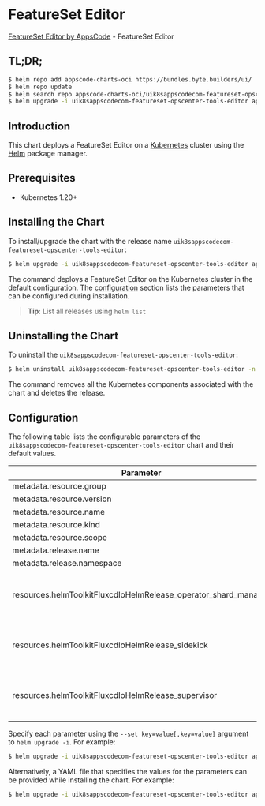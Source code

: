 # FeatureSet Editor

[FeatureSet Editor by AppsCode](https://appscode.com) - FeatureSet Editor

## TL;DR;

```bash
$ helm repo add appscode-charts-oci https://bundles.byte.builders/ui/
$ helm repo update
$ helm search repo appscode-charts-oci/uik8sappscodecom-featureset-opscenter-tools-editor --version=v0.13.0
$ helm upgrade -i uik8sappscodecom-featureset-opscenter-tools-editor appscode-charts-oci/uik8sappscodecom-featureset-opscenter-tools-editor -n default --create-namespace --version=v0.13.0
```

## Introduction

This chart deploys a FeatureSet Editor on a [Kubernetes](http://kubernetes.io) cluster using the [Helm](https://helm.sh) package manager.

## Prerequisites

- Kubernetes 1.20+

## Installing the Chart

To install/upgrade the chart with the release name `uik8sappscodecom-featureset-opscenter-tools-editor`:

```bash
$ helm upgrade -i uik8sappscodecom-featureset-opscenter-tools-editor appscode-charts-oci/uik8sappscodecom-featureset-opscenter-tools-editor -n default --create-namespace --version=v0.13.0
```

The command deploys a FeatureSet Editor on the Kubernetes cluster in the default configuration. The [configuration](#configuration) section lists the parameters that can be configured during installation.

> **Tip**: List all releases using `helm list`

## Uninstalling the Chart

To uninstall the `uik8sappscodecom-featureset-opscenter-tools-editor`:

```bash
$ helm uninstall uik8sappscodecom-featureset-opscenter-tools-editor -n default
```

The command removes all the Kubernetes components associated with the chart and deletes the release.

## Configuration

The following table lists the configurable parameters of the `uik8sappscodecom-featureset-opscenter-tools-editor` chart and their default values.

|                            Parameter                            | Description |                                                                                                                                                                                                                                                                                                                                        Default                                                                                                                                                                                                                                                                                                                                        |
|-----------------------------------------------------------------|-------------|---------------------------------------------------------------------------------------------------------------------------------------------------------------------------------------------------------------------------------------------------------------------------------------------------------------------------------------------------------------------------------------------------------------------------------------------------------------------------------------------------------------------------------------------------------------------------------------------------------------------------------------------------------------------------------------|
| metadata.resource.group                                         |             | <code>ui.k8s.appscode.com</code>                                                                                                                                                                                                                                                                                                                                                                                                                                                                                                                                                                                                                                                      |
| metadata.resource.version                                       |             | <code>v1alpha1</code>                                                                                                                                                                                                                                                                                                                                                                                                                                                                                                                                                                                                                                                                 |
| metadata.resource.name                                          |             | <code>featuresets</code>                                                                                                                                                                                                                                                                                                                                                                                                                                                                                                                                                                                                                                                              |
| metadata.resource.kind                                          |             | <code>FeatureSet</code>                                                                                                                                                                                                                                                                                                                                                                                                                                                                                                                                                                                                                                                               |
| metadata.resource.scope                                         |             | <code>Cluster</code>                                                                                                                                                                                                                                                                                                                                                                                                                                                                                                                                                                                                                                                                  |
| metadata.release.name                                           |             | <code>RELEASE-NAME</code>                                                                                                                                                                                                                                                                                                                                                                                                                                                                                                                                                                                                                                                             |
| metadata.release.namespace                                      |             | <code>default</code>                                                                                                                                                                                                                                                                                                                                                                                                                                                                                                                                                                                                                                                                  |
| resources.helmToolkitFluxcdIoHelmRelease_operator_shard_manager |             | <code>{"apiVersion":"helm.toolkit.fluxcd.io/v2","kind":"HelmRelease","metadata":{"labels":{"app.kubernetes.io/component":"operator-shard-manager"},"name":"operator-shard-manager","namespace":"kubeops"},"spec":{"chart":{"spec":{"chart":"operator-shard-manager","sourceRef":{"kind":"HelmRepository","name":"appscode-charts-oci","namespace":"kubeops"},"version":"v2025.1.17"}},"install":{"crds":"CreateReplace","createNamespace":true,"remediation":{"retries":-1}},"interval":"5m","releaseName":"operator-shard-manager","storageNamespace":"kubeops","targetNamespace":"kubeops","timeout":"30m","upgrade":{"crds":"CreateReplace","remediation":{"retries":-1}}}}</code> |
| resources.helmToolkitFluxcdIoHelmRelease_sidekick               |             | <code>{"apiVersion":"helm.toolkit.fluxcd.io/v2","kind":"HelmRelease","metadata":{"labels":{"app.kubernetes.io/component":"sidekick"},"name":"sidekick","namespace":"kubeops"},"spec":{"chart":{"spec":{"chart":"sidekick","sourceRef":{"kind":"HelmRepository","name":"appscode-charts-oci","namespace":"kubeops"},"version":"v2024.11.8"}},"install":{"crds":"CreateReplace","createNamespace":true,"remediation":{"retries":-1}},"interval":"5m","releaseName":"sidekick","storageNamespace":"kubeops","targetNamespace":"kubeops","timeout":"30m","upgrade":{"crds":"CreateReplace","remediation":{"retries":-1}}}}</code>                                                         |
| resources.helmToolkitFluxcdIoHelmRelease_supervisor             |             | <code>{"apiVersion":"helm.toolkit.fluxcd.io/v2","kind":"HelmRelease","metadata":{"labels":{"app.kubernetes.io/component":"supervisor"},"name":"supervisor","namespace":"kubeops"},"spec":{"chart":{"spec":{"chart":"supervisor","sourceRef":{"kind":"HelmRepository","name":"appscode-charts-oci","namespace":"kubeops"},"version":"v2024.11.8"}},"install":{"crds":"CreateReplace","createNamespace":true,"remediation":{"retries":-1}},"interval":"5m","releaseName":"supervisor","storageNamespace":"kubeops","targetNamespace":"kubeops","timeout":"30m","upgrade":{"crds":"CreateReplace","remediation":{"retries":-1}}}}</code>                                                 |


Specify each parameter using the `--set key=value[,key=value]` argument to `helm upgrade -i`. For example:

```bash
$ helm upgrade -i uik8sappscodecom-featureset-opscenter-tools-editor appscode-charts-oci/uik8sappscodecom-featureset-opscenter-tools-editor -n default --create-namespace --version=v0.13.0 --set metadata.resource.group=ui.k8s.appscode.com
```

Alternatively, a YAML file that specifies the values for the parameters can be provided while
installing the chart. For example:

```bash
$ helm upgrade -i uik8sappscodecom-featureset-opscenter-tools-editor appscode-charts-oci/uik8sappscodecom-featureset-opscenter-tools-editor -n default --create-namespace --version=v0.13.0 --values values.yaml
```
